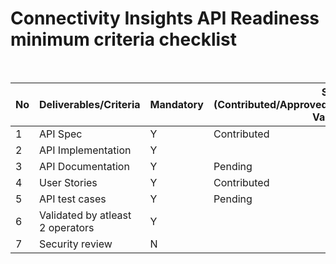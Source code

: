 # Connectivity Insights API Readiness minimum criteria checklist

<br>

| No | Deliverables/Criteria            | Mandatory | Status (Contributed/Approved/Pending/Validated/Partly-Validated)|
|----|----------------------------------|-----------|----------------------------                         
|  1 |API Spec                          |   Y       | Contributed                |
|  2 |API Implementation                |   Y       |                 |
|  3 |API Documentation                 |   Y       | Pending                |
|  4 |User Stories                      |   Y       | Contributed                |
|  5 |API test cases                    |   Y       | Pending            |
|  6 |Validated by atleast 2 operators  |   Y       |   |                                             
|  7 |Security review                   |   N       |                            |